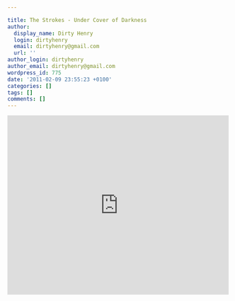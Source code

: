 ```yaml
---

title: The Strokes - Under Cover of Darkness
author:
  display_name: Dirty Henry
  login: dirtyhenry
  email: dirtyhenry@gmail.com
  url: ''
author_login: dirtyhenry
author_email: dirtyhenry@gmail.com
wordpress_id: 775
date: '2011-02-09 23:55:23 +0100'
categories: []
tags: []
comments: []
---
```

<iframe title="YouTube video player" width="500" height="405" src="http://www.youtube.com/embed/OwxcQvB_vcQ?rel=0" frameborder="0" allowfullscreen></iframe>
